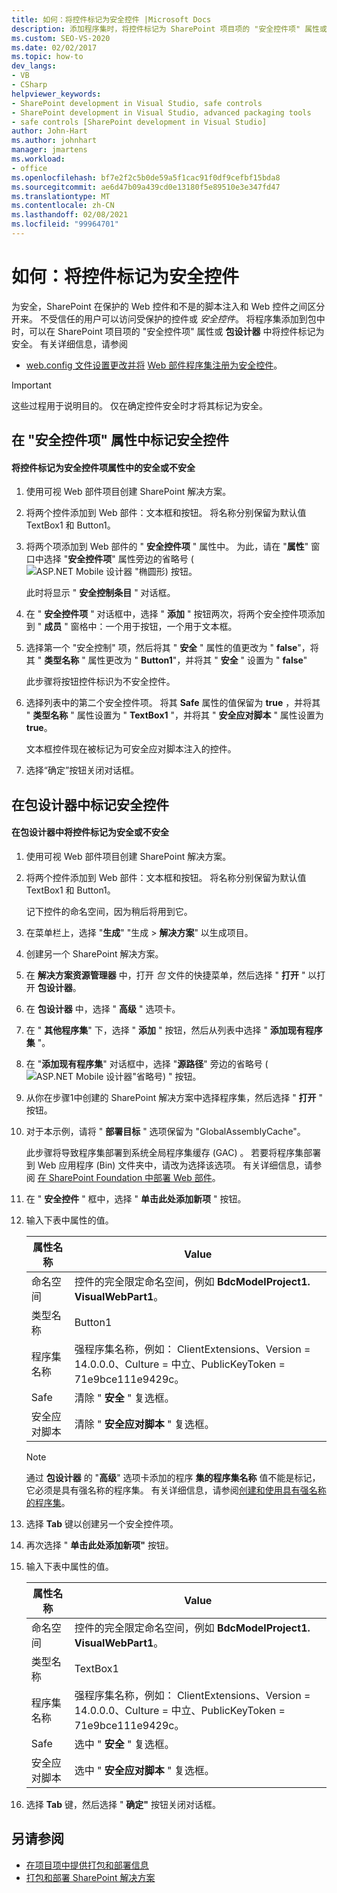 ```yaml
---
title: 如何：将控件标记为安全控件 |Microsoft Docs
description: 添加程序集时，将控件标记为 SharePoint 项目项的 "安全控件项" 属性或包设计器中的安全控件。
ms.custom: SEO-VS-2020
ms.date: 02/02/2017
ms.topic: how-to
dev_langs:
- VB
- CSharp
helpviewer_keywords:
- SharePoint development in Visual Studio, safe controls
- SharePoint development in Visual Studio, advanced packaging tools
- safe controls [SharePoint development in Visual Studio]
author: John-Hart
ms.author: johnhart
manager: jmartens
ms.workload:
- office
ms.openlocfilehash: bf7e2f2c5b0de59a5f1cac91f0df9cefbf15bda8
ms.sourcegitcommit: ae6d47b09a439cd0e13180f5e89510e3e347fd47
ms.translationtype: MT
ms.contentlocale: zh-CN
ms.lasthandoff: 02/08/2021
ms.locfileid: "99964701"
---
```

# <a name="how-to-mark-controls-as-safe-controls"></a>如何：将控件标记为安全控件
  为安全，SharePoint 在保护的 Web 控件和不是的脚本注入和 Web 控件之间区分开来。 不受信任的用户可以访问受保护的控件或 *安全控件*。 将程序集添加到包中时，可以在 SharePoint 项目项的 "安全控件项" 属性或 **包设计器** 中将控件标记为安全。 有关详细信息，请参阅

- [web.config 文件设置更改并将](/previous-versions/office/developer/sharepoint-2007/bb802890(v=office.12)) [Web 部件程序集注册为安全控件](/previous-versions/office/developer/sharepoint2003/dd587360(v=office.11))。

> [!IMPORTANT]
> 这些过程用于说明目的。 仅在确定控件安全时才将其标记为安全。

## <a name="marking-safe-controls-in-the-safe-control-entries-property"></a>在 "安全控件项" 属性中标记安全控件

#### <a name="to-mark-controls-as-safe-or-unsafe-in-the-safe-control-entries-property"></a>将控件标记为安全控件项属性中的安全或不安全

1. 使用可视 Web 部件项目创建 SharePoint 解决方案。

2. 将两个控件添加到 Web 部件：文本框和按钮。 将名称分别保留为默认值 TextBox1 和 Button1。

3. 将两个项添加到 Web 部件的 " **安全控件项** " 属性中。 为此，请在 "**属性**" 窗口中选择 "**安全控件项**" 属性旁边的省略号 (![ASP.NET Mobile 设计器 "椭圆形](../sharepoint/media/mwellipsis.gif "ASP.NET 移动设计器中的省略号")) 按钮。

     此时将显示 " **安全控制条目** " 对话框。

4. 在 " **安全控件项** " 对话框中，选择 " **添加** " 按钮两次，将两个安全控件项添加到 " **成员** " 窗格中：一个用于按钮，一个用于文本框。

5. 选择第一个 "安全控制" 项，然后将其 " **安全** " 属性的值更改为 " **false**"，将其 " **类型名称** " 属性更改为 " **Button1**"，并将其 " **安全** " 设置为 " **false**"

     此步骤将按钮控件标识为不安全控件。

6. 选择列表中的第二个安全控件项。 将其 **Safe** 属性的值保留为 **true** ，并将其 " **类型名称** " 属性设置为 " **TextBox1** "，并将其 " **安全应对脚本** " 属性设置为 **true**。

     文本框控件现在被标记为可安全应对脚本注入的控件。

7. 选择“确定”按钮关闭对话框。

## <a name="marking-safe-controls-in-the-package-designer"></a>在包设计器中标记安全控件

#### <a name="to-mark-controls-as-safe-or-unsafe-in-the-package-designer"></a>在包设计器中将控件标记为安全或不安全

1. 使用可视 Web 部件项目创建 SharePoint 解决方案。

2. 将两个控件添加到 Web 部件：文本框和按钮。 将名称分别保留为默认值 TextBox1 和 Button1。

     记下控件的命名空间，因为稍后将用到它。

3. 在菜单栏上，选择 "**生成**" "生成  >  **解决方案**" 以生成项目。

4. 创建另一个 SharePoint 解决方案。

5. 在 **解决方案资源管理器** 中，打开 *包* 文件的快捷菜单，然后选择 " **打开** " 以打开 **包设计器**。

6. 在 **包设计器** 中，选择 " **高级** " 选项卡。

7. 在 " **其他程序集**" 下，选择 " **添加** " 按钮，然后从列表中选择 " **添加现有程序集** "。

8. 在 "**添加现有程序集**" 对话框中，选择 "**源路径**" 旁边的省略号 (![ASP.NET Mobile 设计器](../sharepoint/media/mwellipsis.gif "ASP.NET 移动设计器中的省略号")"省略号) " 按钮。

9. 从你在步骤1中创建的 SharePoint 解决方案中选择程序集，然后选择 " **打开** " 按钮。

10. 对于本示例，请将 " **部署目标** " 选项保留为 "GlobalAssemblyCache"。

     此步骤将导致程序集部署到系统全局程序集缓存 (GAC) 。 若要将程序集部署到 Web 应用程序 (Bin) 文件夹中，请改为选择该选项。 有关详细信息，请参阅 [在 SharePoint Foundation 中部署 Web 部件](/previous-versions/office/developer/sharepoint-2010/cc768621(v=office.14))。

11. 在 " **安全控件** " 框中，选择 " **单击此处添加新项** " 按钮。

12. 输入下表中属性的值。

    |属性名称|Value|
    |-------------------|-----------|
    |命名空间|控件的完全限定命名空间，例如 **BdcModelProject1. VisualWebPart1**。|
    |类型名称|Button1|
    |程序集名称|强程序集名称，例如： ClientExtensions、Version = 14.0.0.0、Culture = 中立、PublicKeyToken = 71e9bce111e9429c。|
    |Safe|清除 " **安全** " 复选框。|
    |安全应对脚本|清除 " **安全应对脚本** " 复选框。|

    > [!NOTE]
    > 通过 **包设计器** 的 "**高级**" 选项卡添加的程序 **集的程序集名称** 值不能是标记，它必须是具有强名称的程序集。 有关详细信息，请参阅[创建和使用具有强名称的程序集](/previous-versions/dotnet/netframework-4.0/xwb8f617(v=vs.100))。

13. 选择 **Tab** 键以创建另一个安全控件项。

14. 再次选择 " **单击此处添加新项"** 按钮。

15. 输入下表中属性的值。

    |属性名称|Value|
    |-------------------|-----------|
    |命名空间|控件的完全限定命名空间，例如 **BdcModelProject1. VisualWebPart1**。|
    |类型名称|TextBox1|
    |程序集名称|强程序集名称，例如： ClientExtensions、Version = 14.0.0.0、Culture = 中立、PublicKeyToken = 71e9bce111e9429c。|
    |Safe|选中 " **安全** " 复选框。|
    |安全应对脚本|选中 " **安全应对脚本** " 复选框。|

16. 选择 **Tab** 键，然后选择 " **确定"** 按钮关闭对话框。

## <a name="see-also"></a>另请参阅
- [在项目项中提供打包和部署信息](../sharepoint/providing-packaging-and-deployment-information-in-project-items.md)
- [打包和部署 SharePoint 解决方案](../sharepoint/packaging-and-deploying-sharepoint-solutions.md)
